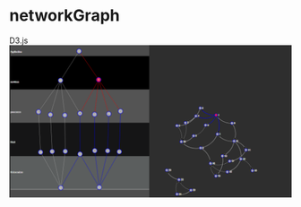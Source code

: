# networkGraph
D3.js
![NetworkGraph](https://github.com/AmalHanif/networkGraph/blob/master/NetworkGraph.PNG)
